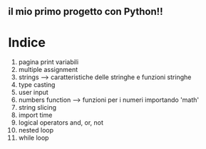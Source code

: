 ## il mio primo progetto con Python!!

# Indice
1. pagina print variabili
2. multiple assignment
3. strings --> caratteristiche delle stringhe e funzioni stringhe
4. type casting
5. user input
6. numbers function --> funzioni per i numeri importando 'math'
7. string slicing
8. import time
9. logical operators and, or, not
10. nested loop
11. while loop